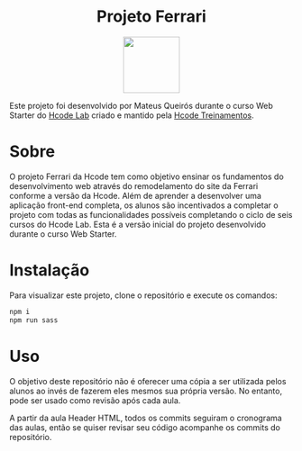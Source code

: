 <p align="center">
  <h1 align="center">Projeto Ferrari</h1>
</p>

<p align="center">
  <img width="100" src="assets/images/ferrari-logo.svg">
</p>

Este projeto foi desenvolvido por Mateus Queirós durante o curso Web Starter do [Hcode Lab](https://www.hcodelab.com.br) criado e mantido pela [Hcode Treinamentos](https://hcode.com.br/).

# Sobre

O projeto Ferrari da Hcode tem como objetivo ensinar os fundamentos do desenvolvimento web através do remodelamento do site da Ferrari conforme a versão da Hcode. Além de aprender a desenvolver uma aplicação front-end completa, os alunos são incentivados a completar o projeto com todas as funcionalidades possíveis completando o ciclo de seis cursos do Hcode Lab. Esta é a versão inicial do projeto desenvolvido durante o curso Web Starter.

# Instalação

Para visualizar este projeto, clone o repositório e execute os comandos:

~~~javascript
npm i
npm run sass
 ~~~

 # Uso

 O objetivo deste repositório não é oferecer uma cópia a ser utilizada pelos alunos ao invés de fazerem eles mesmos sua própria versão. No entanto, pode ser usado como revisão após cada aula.

 A partir da aula Header HTML, todos os commits seguiram o cronograma das aulas, então se quiser revisar seu código acompanhe os commits do repositório.